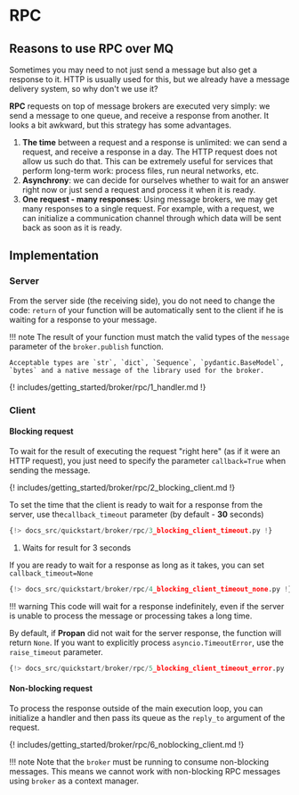 # RPC

## Reasons to use RPC over MQ

Sometimes you may need to not just send a message but also get a response to it.
HTTP is usually used for this, but we already have a message delivery system, so why don't we use it?

**RPC** requests on top of message brokers are executed very simply: we send a message to one queue, and receive a response from another.
It looks a bit awkward, but this strategy has some advantages.

1. **The time** between a request and a response is unlimited: we can send a request, and receive a response in a day. The HTTP request does not allow us such do that.
    This can be extremely useful for services that perform long-term work: process files, run neural networks, etc.
2. **Asynchrony**: we can decide for ourselves whether to wait for an answer right now or just send a request and process it when it is ready.
3. **One request - many responses**: Using message brokers, we may get many responses to a single request. For example, with a request, we can initialize a communication channel through which data will be sent back as soon as it is ready.

## Implementation

### Server

From the server side (the receiving side), you do not need to change the code: `return` of your function will be automatically sent to the client if he is waiting for a response to your message.

!!! note
    The result of your function must match the valid types of the `message` parameter of the `broker.publish` function.

    Acceptable types are `str`, `dict`, `Sequence`, `pydantic.BaseModel`, `bytes` and a native message of the library used for the broker.

{! includes/getting_started/broker/rpc/1_handler.md !}

### Client

#### Blocking request

To wait for the result of executing the request "right here" (as if it were an HTTP request), you just need to specify the parameter `callback=True` when sending the message.

{! includes/getting_started/broker/rpc/2_blocking_client.md !}

To set the time that the client is ready to wait for a response from the server, use the`callback_timeout` parameter (by default - **30** seconds)

```python linenums="1" hl_lines="4"
{!> docs_src/quickstart/broker/rpc/3_blocking_client_timeout.py !}
```

1. Waits for result for 3 seconds


If you are ready to wait for a response as long as it takes, you can set `callback_timeout=None`

```python linenums="1" hl_lines="4"
{!> docs_src/quickstart/broker/rpc/4_blocking_client_timeout_none.py !}
```

!!! warning
    This code will wait for a response indefinitely, even if the server is unable to process the message or processing takes a long time.

By default, if **Propan** did not wait for the server response, the function will return `None`. If you want to explicitly process `asyncio.TimeoutError`, use the `raise_timeout` parameter.

```python linenums="1" hl_lines="4"
{!> docs_src/quickstart/broker/rpc/5_blocking_client_timeout_error.py !}
```

#### Non-blocking request

To process the response outside of the main execution loop, you can initialize a handler and then pass its queue as the `reply_to` argument of the request.

{! includes/getting_started/broker/rpc/6_noblocking_client.md !}

!!! note
    Note that the `broker` must be running to consume non-blocking messages. This means we cannot work with non-blocking RPC messages using `broker` as a context manager.

